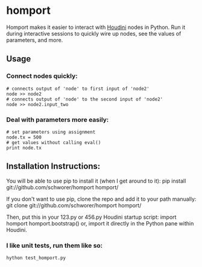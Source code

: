 # homport

Homport makes it easier to interact with [Houdini](http://sidefx.com) nodes in Python. Run it during interactive sessions to quickly wire up nodes, see the values of parameters, and more.

## Usage
### Connect nodes quickly:
    # connects output of 'node' to first input of 'node2'
    node >> node2
    # connects output of 'node' to the second input of 'node2'
    node >> node2.input_two

### Deal with parameters more easily:
    # set parameters using assignment
    node.tx = 500
    # get values without calling eval()
    print node.tx

## Installation Instructions:
You will be able to use pip to install it (when I get around to it):
    pip install git://github.com/schworer/homport homport/

If you don't want to use pip, clone the repo and add it to your path
manually:
    git clone git://github.com/schworer/homport homport/

Then, put this in your 123.py or 456.py Houdini startup script:
    import homport
    homport.bootstrap()
or, import it directly in the Python pane within Houdini.

### I like unit tests, run them like so:
    hython test_homport.py

